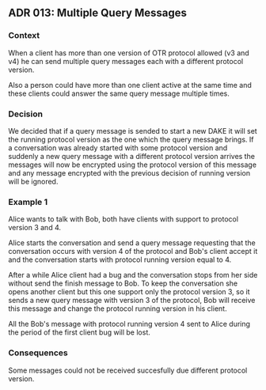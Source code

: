 ## ADR 013: Multiple Query Messages

### Context

When a client has more than one version of OTR protocol allowed (v3 and v4) he can send multiple query messages each with a different protocol version.

Also a person could have more than one client active at the same time and these clients could answer the same query message multiple times.

### Decision

We decided that if a query message is sended to start a new DAKE it will set the running protocol version as the one which the query message brings. If a conversation was already started with some protocol version and suddenly a new query message with a different protocol version arrives the messages will now be encrypted using the protocol version of this message and any message encrypted with the previous decision of running version will be ignored.

### Example 1
Alice wants to talk with Bob, both have clients with support to protocol version 3 and 4.

Alice starts the conversation and send a query message requesting that the conversation occurs with version 4 of the protocol and Bob's client accept it and the conversation starts with protocol running version equal to 4.

After a while Alice client had a bug and the conversation stops from her side without send the finish message to Bob. To keep the conversation she opens another client but this one support only the protocol version 3, so it sends a new query message with version 3 of the protocol, Bob will receive this message and change the protocol running version in his client.

All the Bob's message with protocol running version 4 sent to Alice during the period of the first client bug will be lost.

### Consequences

Some messages could not be received succesfully due different protocol version.